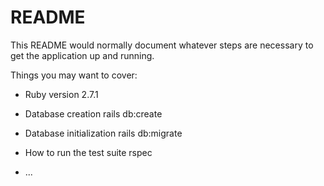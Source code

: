 # README

This README would normally document whatever steps are necessary to get the
application up and running.

Things you may want to cover:

* Ruby version
 2.7.1

* Database creation
rails db:create


* Database initialization
rails db:migrate

* How to run the test suite
rspec

* ...
